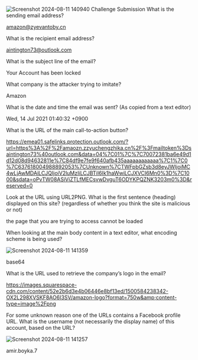 
![Screenshot 2024-08-11 140940](https://github.com/user-attachments/assets/a951ee4c-08cc-4607-9fb7-4e928317a375)
Challenge Submission
What is the sending email address?

amazon@zyevantoby.cn

What is the recipient email address? 

aintington73@outlook.com

What is the subject line of the email? 

Your Account has been locked

What company is the attacker trying to imitate? 

Amazon

What is the date and time the email was sent? (As copied from a text editor) 

Wed, 14 Jul 2021 01:40:32 +0900

What is the URL of the main call-to-action button? 

https://emea01.safelinks.protection.outlook.com/?url=https%3A%2F%2Famaozn.zzyuchengzhika.cn%2F%3Fmailtoken%3Dsaintington73%40outlook.com&data=04%7C01%7C%7C70072381ba6e49d1d12d08d94632811e%7C84df9e7fe9f640afb435aaaaaaaaaaaa%7C1%7C0%7C637618004988892053%7CUnknown%7CTWFpbGZsb3d8eyJWIjoiMC4wLjAwMDAiLCJQIjoiV2luMzIiLCJBTiI6Ik1haWwiLCJXVCI6Mn0%3D%7C1000&sdata=oPvTW08ASiViZTLfMECsvwDvguT6ODYKPQZNK3203m0%3D&reserved=0

Look at the URL using URL2PNG. What is the first sentence (heading) displayed on this site? (regardless of whether you think the site is malicious or not) 

the page that you are trying to access cannot be loaded

When looking at the main body content in a text editor, what encoding scheme is being used? 

![Screenshot 2024-08-11 141359](https://github.com/user-attachments/assets/2194b6e6-d659-4f5f-be09-5b796a69d6bb)

base64

What is the URL used to retrieve the company’s logo in the email? 

https://images.squarespace-cdn.com/content/52e2b6d3e4b06446e8bf13ed/1500584238342-OX2L298XVSKF8AO6I3SV/amazon-logo?format=750w&amp;content-type=image%2Fpng

For some unknown reason one of the URLs contains a Facebook profile URL. What is the username (not necessarily the display name) of this account, based on the URL?

![Screenshot 2024-08-11 141257](https://github.com/user-attachments/assets/f84edf8c-0559-428f-b4fb-30e215022d7e)


amir.boyka.7
